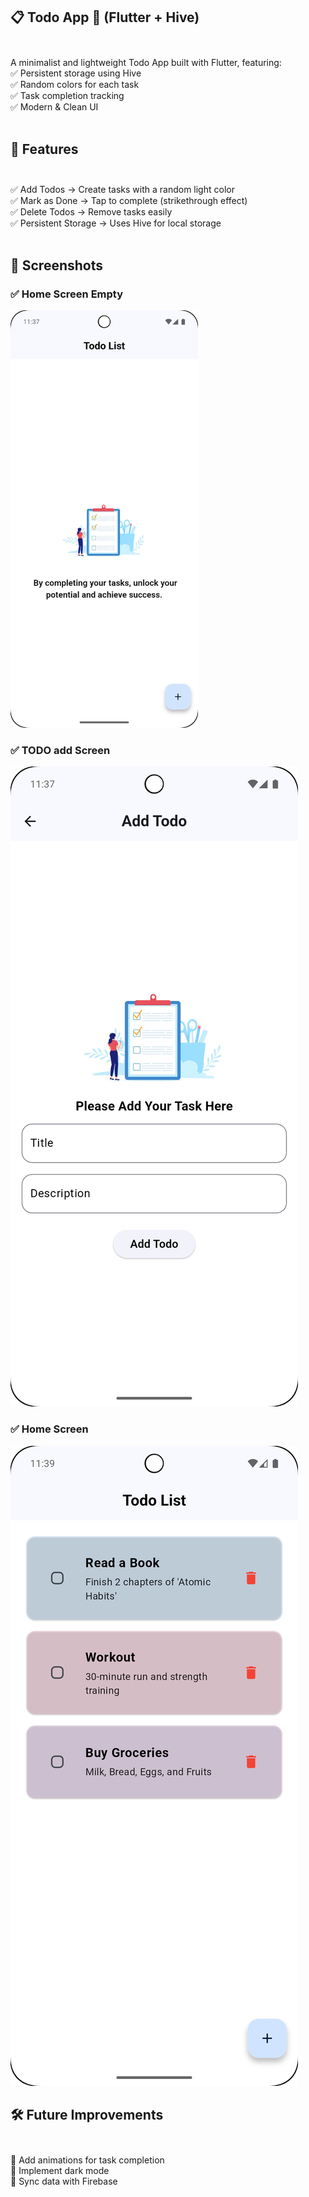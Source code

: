 ## 📋 Todo App 📝 (Flutter + Hive)<br><br>
A minimalist and lightweight Todo App built with Flutter, featuring:<br>
✅ Persistent storage using Hive<br>
✅ Random colors for each task<br>
✅ Task completion tracking<br>
✅ Modern & Clean UI<br><br>

## 🚀 Features<br><br>
✅ Add Todos → Create tasks with a random light color<br>
✅ Mark as Done → Tap to complete (strikethrough effect)<br>
✅ Delete Todos → Remove tasks easily<br>
✅ Persistent Storage → Uses Hive for local storage<br><br>


## 📸 Screenshots

### ✅ Home Screen Empty
<img src="assets/images/home_screen_empty.png" width="300">

### ✅ TODO add Screen
![TODO add Screen](assets/images/todo_add_screen.png)

### ✅ Home Screen
![Home Screen](assets/images/home_screen.png)


## 🛠 Future Improvements<br><br>
🔹 Add animations for task completion<br>
🔹 Implement dark mode<br>
🔹 Sync data with Firebase